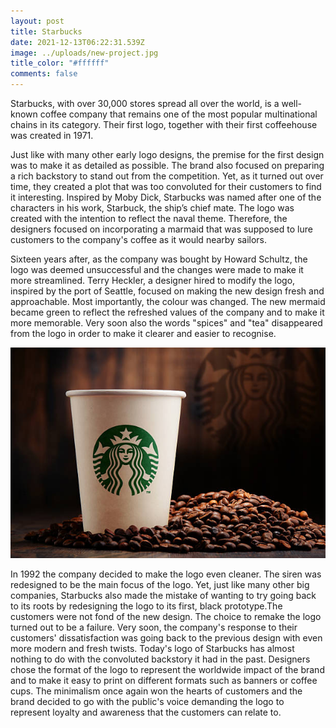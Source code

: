```yaml
---
layout: post
title: Starbucks
date: 2021-12-13T06:22:31.539Z
image: ../uploads/new-project.jpg
title_color: "#ffffff"
comments: false
---
```

Starbucks, with over 30,000 stores spread all over the world, is a well-known coffee company that remains one of the most popular multinational chains in its category. Their first logo, together with their first coffeehouse was created in 1971.

Just like with many other early logo designs, the premise for the first design was to make it as detailed as possible. The brand also focused on preparing a rich backstory to stand out from the competition. Yet, as it turned out over time, they created a plot that was too convoluted for their customers to find it interesting. Inspired by Moby Dick, Starbucks was named after one of the characters in his work, Starbuck, the ship’s chief mate. The logo was created with the intention to reflect the naval theme. Therefore, the designers focused on incorporating a marmaid that was supposed to lure customers to the company's coffee as it would nearby sailors. 



Sixteen years after, as the company was bought by Howard Schultz, the logo was deemed unsuccessful and the changes were made to make it more streamlined. Terry Heckler, a designer hired to modify the logo, inspired by the port of Seattle, focused on making the new design fresh and approachable. Most importantly, the colour was changed. The new mermaid became green to reflect the refreshed values of the company and to make it more memorable. Very soon also the words "spices" and "tea" disappeared from the logo in order to make it clearer and easier to recognise.

![Current logo of Starbucks](../uploads/istockphoto-534200892-612x612.jpg "Current logo of Starbucks")

In 1992 the company decided to make the logo even cleaner. The siren was redesigned to be the main focus of the logo. Yet, just like many other big companies, Starbucks also made the mistake of wanting to try going back to its roots by redesigning the logo to its first, black prototype.The customers were not fond of the new design. The choice to remake the logo turned out to be a failure. Very soon, the company's response to their customers' dissatisfaction was going back to the previous design with even more modern and fresh twists. Today's logo of Starbucks has almost nothing to do with the convoluted backstory it had in the past. Designers chose the format of the logo to represent the worldwide impact of the brand and to make it easy to print on different formats such as banners or coffee cups. The minimalism once again won the hearts of customers and the brand decided to go with the public's voice demanding the logo to represent loyalty and awareness that the customers can relate to.
